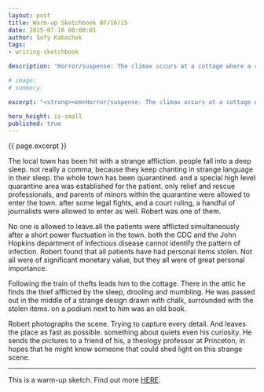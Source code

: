 ```yaml
---
layout: post
title: Warm-up Sketchbook 07/16/15
date: 2015-07-16 00:00:01
author: Sofy Kabachek
tags:
- writing-sketchbook

description: "Horror/suspense: The climax occurs at a cottage where a character seeks refuge. An old superstition is uncovered and put to the test. An investigative journalist . The lights begin to flicker."

# image:
# summery:

excerpt: "<strong><em>Horror/suspense: The climax occurs at a cottage where a character seeks refuge. An old superstition is uncovered and put to the test. An investigative journalist . The lights begin to flicker.</em></strong><br><br>This was a terrible idea. Robert knew that long before he found himself in the attic of this abandoned cottage. Yet following terrible ideas to terrible places has been part of Robert’s job description as a journalist for quite a while now. He always felt that the purity of his pursuit for uncovering and shedding light on the truth has attracted the attention of a great unexplainable force; always protecting and guiding him. But tonight he feared that even that force did not dare to enter this place with him."

hero_height: is-small
published: true
---
```


{{ page.excerpt }}

The local town has been hit with a strange affliction. people fall into a deep sleep. not really a comma, because they keep chanting in strange language in their sleep. the whole town has been quarantined. and a special high level quarantine area was established for the patient. only relief and rescue professionals, and parents of minors within the quarantine were allowed to enter the town. after some legal fights, and a court ruling, a handful of journalists were allowed to enter as well. Robert was one of them.

No one is allowed to leave.all the patients were afflicted simultaneously after a short power fluctuation in the town. both the CDC and the John Hopkins department of infectious disease cannot identify the pattern of infection.
Robert found that all patients have had personal items stolen. Not all were of significant monetary value, but they all were of great personal importance.

Following the train of thefts leads him to the cottage. There in the attic he finds the thief afflicted by the sleep, drooling and mumbling. He was passed out in the middle of a strange design drawn with chalk, surrounded with the stolen items. on a podium next to him was an old book.

Robert photographs the scene. Trying to capture every detail. And leaves the place as fast as possible. something about quiets even his curiosity. He sends the pictures to a friend of his, a theology professor at Princeton, in hopes that he might know someone that could shed light on this strange scene.

***

This is a warm-up sketch. Find out more [HERE](/sketchbook-intro/).
